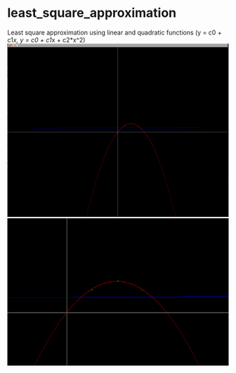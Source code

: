 # least_square_approximation
Least square approximation using linear and quadratic functions (y = c0 + c1*x, y = c0 + c1*x + c2*x^2)
![image](https://github.com/fameowner99/least_square_approximation/blob/master/1.png)
![image](https://github.com/fameowner99/least_square_approximation/blob/master/2.png)
